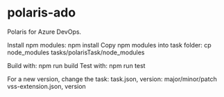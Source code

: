 # polaris-ado
Polaris for Azure DevOps.

Install npm modules: npm install
Copy npm modules into task folder: cp node_modules tasks/polarisTask/node_modules

Build with: npm run build
Test with: npm run test

For a new version, change the task:
task.json, version: major/minor/patch
vss-extension.json, version